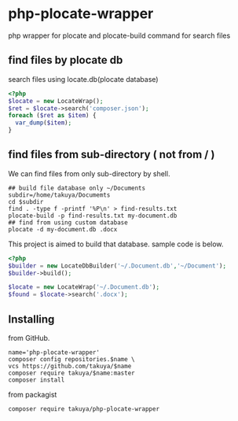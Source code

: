# php-plocate-wrapper
php wrapper for plocate and plocate-build command for search files


## find files by plocate db

search files using locate.db(plocate database)
```php
<?php
$locate = new LocateWrap();
$ret = $locate->search('composer.json');
foreach ($ret as $item) {
  var_dump($item);
}
```

## find files from sub-directory ( not from / )

We can find files from only sub-directory by shell.
```shell
## build file database only ~/Documents
subdir=/home/takuya/Documemts
cd $subdir 
find . -type f -printf '%P\n' > find-results.txt
plocate-build -p find-results.txt my-document.db
## find from using custom database
plocate -d my-document.db .docx
```
This project is aimed to build that database. sample code is below.
```php
<?php
$builder = new LocateDbBuilder('~/.Document.db','~/Document');
$builder->build();

$locate = new LocateWrap('~/.Document.db');
$found = $locate->search('.docx');
```

## Installing 

from GitHub. 
```shell
name='php-plocate-wrapper'
composer config repositories.$name \
vcs https://github.com/takuya/$name  
composer require takuya/$name:master
composer install
```

from packagist
```shell
composer require takuya/php-plocate-wrapper
```
